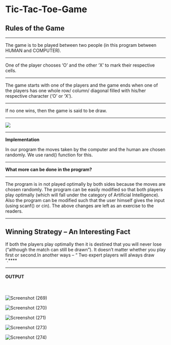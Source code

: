 # Tic-Tac-Toe-Game
<h2>Rules of the Game</h2>
<hr>

The game is to be played between two people (in this program between HUMAN and COMPUTER).
<hr>
One of the player chooses ‘O’ and the other ‘X’ to mark their respective cells.
<hr>
The game starts with one of the players and the game ends when one of the players has one whole row/ column/ diagonal filled with his/her respective character (‘O’ or ‘X’).
<hr>
If no one wins, then the game is said to be draw.
<hr>
<img src="https://tutorialspoint.dev/image/implementation-tic-tac-toe.png">
<hr>
<b>Implementation</b>
<p>In our program the moves taken by the computer and the human are chosen randomly. We use rand() function for this.
<hr>
<b>What more can be done in the program?</b>
<hr>
The program is in not played optimally by both sides because the moves are chosen randomly. The program can be easily modified so that both players play optimally (which will fall under the category of Artificial Intelligence). Also the program can be modified such that the user himself gives the input (using scanf() or cin).
The above changes are left as an exercise to the readers.
</p>
<hr>
<h2>Winning Strategy – An Interesting Fact</h2>
<p>If both the players play optimally then it is destined that you will never lose (“although the match can still be drawn”). It doesn’t matter whether you play first or second.In another ways – “ Two expert players will always draw ”.****</p>
<hr>
<h4>OUTPUT</h4>
<br>

![Screenshot (269)](https://user-images.githubusercontent.com/92047366/173233949-9e2fd042-3570-435f-a43a-25d09fee4cb3.png)


![Screenshot (270)](https://user-images.githubusercontent.com/92047366/173233868-b54271d4-61a2-4974-a92b-9672392ade46.png)

![Screenshot (271)](https://user-images.githubusercontent.com/92047366/173233878-2ef10375-8519-400c-86d4-64eabe15a8a9.png)

![Screenshot (273)](https://user-images.githubusercontent.com/92047366/173233906-0de0a0f6-a85c-41ee-9bf7-3bfc6ab27412.png)

![Screenshot (274)](https://user-images.githubusercontent.com/92047366/173233914-8922b7b9-73d3-4e50-8812-4fa0e8f7369c.png)


